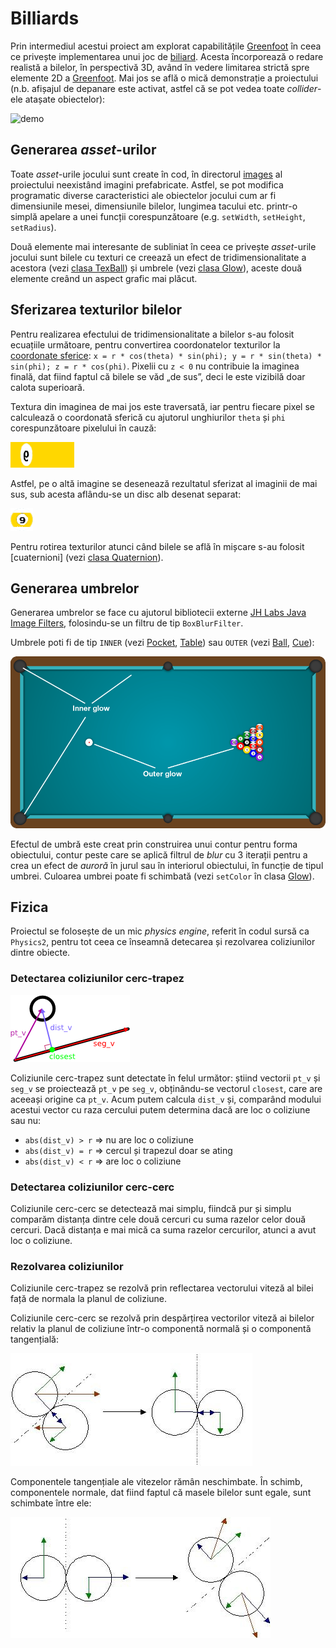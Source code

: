 [greenfoot]: https://www.greenfoot.org/
[billiards]: https://en.wikipedia.org/wiki/Cue_sports
[demo]: doc/demo.gif

[images]: images/

[spherical-coordinates]: https://en.wikipedia.org/wiki/Spherical_coordinate_system
[ball-texture]: doc/ball-texture.png
[ball]: doc/ball.png
[quaternion-java]: Quaternion.java

[jh-labs-java-image-filters]: https://github.com/ajmas/JH-Labs-Java-Image-Filters
[glow-java]: Glow.java
[texball-java]: TexBall.java
[pocket-java]: Pocket.java
[table-java]: Table.java
[ball-java]: Ball.java
[cue-java]: Cue.java
[glow-types]: doc/glows.png

[point-line-closest]: doc/point-line-closest.png

[circle-circle-collision-before]: doc/circle-circle-collision-before.jpg
[circle-circle-collision-after]: doc/circle-circle-collision-after.jpg

# Billiards
Prin intermediul acestui proiect am explorat capabilitățile [Greenfoot][greenfoot] în ceea ce privește implementarea unui joc de [biliard][billiards]. Acesta încorporează o redare realistă a bilelor, în perspectivă 3D, având în vedere limitarea strictă spre elemente 2D a [Greenfoot][greenfoot]. Mai jos se află o mică demonstrație a proiectului (n.b. afișajul de depanare este activat, astfel că se pot vedea toate _collider_-ele atașate obiectelor):

![demo]

## Generarea _asset_-urilor
Toate _asset_-urile jocului sunt create în cod, în directorul [images][images] al proiectului neexistând imagini prefabricate. Astfel, se pot modifica programatic diverse caracteristici ale obiectelor jocului cum ar fi dimensiunile mesei, dimensiunile bilelor, lungimea tacului etc. printr-o simplă apelare a unei funcții corespunzătoare (e.g. `setWidth`, `setHeight`, `setRadius`).

Două elemente mai interesante de subliniat în ceea ce privește _asset_-urile jocului sunt bilele cu texturi ce creează un efect de tridimensionalitate a acestora (vezi [clasa TexBall][texball-java]) și umbrele (vezi [clasa Glow][glow-java]), aceste două elemente creând un aspect grafic mai plăcut.

## Sferizarea texturilor bilelor
Pentru realizarea efectului de tridimensionalitate a bilelor s-au folosit ecuațiile următoare, pentru convertirea coordonatelor texturilor la [coordonate sferice][spherical-coordinates]:
`x = r * cos(theta) * sin(phi); y = r * sin(theta) * sin(phi); z = r * cos(phi)`. Pixelii cu `z < 0` nu contribuie la imaginea finală, dat fiind faptul că bilele se văd „de sus”, deci le este vizibilă doar calota superioară.

Textura din imaginea de mai jos este traversată, iar pentru fiecare pixel se calculează o coordonată sferică cu ajutorul unghiurilor `theta` și `phi` corespunzătoare pixelului în cauză:

![ball-texture]

Astfel, pe o altă imagine se desenează rezultatul sferizat al imaginii de mai sus, sub acesta aflându-se un disc alb desenat separat:

![ball]

Pentru rotirea texturilor atunci când bilele se află în mișcare s-au folosit [cuaternioni] (vezi [clasa Quaternion][quaternion-java]).


## Generarea umbrelor
Generarea umbrelor se face cu ajutorul bibliotecii externe [JH Labs Java Image Filters][jh-labs-java-image-filters], folosindu-se un filtru de tip `BoxBlurFilter`.

Umbrele poti fi de tip `INNER` (vezi [Pocket][pocket-java], [Table][table-java]) sau `OUTER` (vezi [Ball][ball-java], [Cue][cue-java]):

![glow-types]

Efectul de umbră este creat prin construirea unui contur pentru forma obiectului, contur peste care se aplică filtrul de _blur_ cu 3 iterații pentru a crea un efect de _auroră_ în jurul sau în interiorul obiectului, în funcție de tipul umbrei. Culoarea umbrei poate fi schimbată (vezi `setColor` în clasa [Glow][glow-java]).

## Fizica
Proiectul se folosește de un mic _physics engine_, referit în codul sursă ca `Physics2`, pentru tot ceea ce înseamnă detecarea și rezolvarea coliziunilor dintre obiecte.

### Detectarea coliziunilor cerc-trapez
![point-line-closest]

Coliziunile cerc-trapez sunt detectate în felul următor: știind vectorii `pt_v` și `seg_v` se proiectează `pt_v` pe `seg_v`, obținându-se vectorul `closest`, care are aceeași origine ca `pt_v`. Acum putem calcula `dist_v` și, comparând modului acestui vector cu raza cercului putem determina dacă are loc o coliziune sau nu:
* `abs(dist_v) > r` => nu are loc o coliziune
* `abs(dist_v) = r` => cercul și trapezul doar se ating
* `abs(dist_v) < r` => are loc o coliziune

### Detectarea coliziunilor cerc-cerc
Coliziunile cerc-cerc se detectează mai simplu, fiindcă pur și simplu comparăm distanța dintre cele două cercuri cu suma razelor celor două cercuri. Dacă distanța e mai mică ca suma razelor cercurilor, atunci a avut loc o coliziune.

### Rezolvarea coliziunilor
Coliziunile cerc-trapez se rezolvă prin reflectarea vectorului viteză al bilei față de normala la planul de coliziune.

Coliziunile cerc-cerc se rezolvă prin despărțirea vectorilor viteză ai bilelor relativ la planul de coliziune într-o componentă normală și o componentă tangențială:

![circle-circle-collision-before]

Componentele tangențiale ale vitezelor rămân neschimbate. În schimb, componentele normale, dat fiind faptul că masele bilelor sunt egale, sunt schimbate între ele:

![circle-circle-collision-after]
